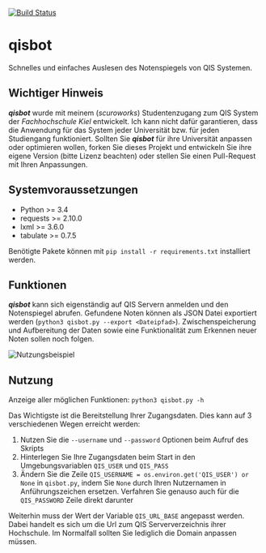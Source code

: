 [![Build Status](https://travis-ci.com/scuroworks/qisbot.svg?token=24qz67tadxUHqtNZeoJu&branch=develop)](https://travis-ci.com/scuroworks/qisbot)

# qisbot
Schnelles und einfaches Auslesen des Notenspiegels von QIS Systemen.

## Wichtiger Hinweis
***qisbot*** wurde mit meinem (*scuroworks*) Studentenzugang zum QIS System der *Fachhochschule Kiel* entwickelt.
Ich kann nicht dafür garantieren, dass die Anwendung für das System jeder Universität bzw. für jeden Studiengang funktioniert. Sollten Sie ***qisbot*** für ihre Universität anpassen oder optimieren wollen, forken Sie dieses Projekt und entwickeln Sie ihre eigene Version (bitte Lizenz beachten) oder stellen Sie einen Pull-Request mit Ihren Anpassungen.

## Systemvoraussetzungen
- Python >= 3.4
- requests >= 2.10.0
- lxml >= 3.6.0
- tabulate >= 0.7.5

Benötigte Pakete können mit `pip install -r requirements.txt` installiert werden.

## Funktionen
***qisbot*** kann sich eigenständig auf QIS Servern anmelden und den Notenspiegel abrufen.
Gefundene Noten können als JSON Datei exportiert werden (`python3 qisbot.py --export <Dateipfad>`).
Zwischenspeicherung und Aufbereitung der Daten sowie eine Funktionalität zum Erkennen neuer Noten sollen noch folgen.

![Nutzungsbeispiel](http://i.imgur.com/seiih6v.png)

## Nutzung
Anzeige aller möglichen Funktionen: `python3 qisbot.py -h`

Das Wichtigste ist die Bereitstellung Ihrer Zugangsdaten. Dies kann auf 3 verschiedenen Wegen erreicht werden:

1. Nutzen Sie die `--username` und `--password` Optionen beim Aufruf des Skripts
2. Hinterlegen Sie Ihre Zugangsdaten beim Start in den Umgebungsvariablen `QIS_USER` und `QIS_PASS`
3. Ändern Sie die Zeile `QIS_USERNAME = os.environ.get('QIS_USER') or None` in `qisbot.py`, indem Sie `None` durch Ihren Nutzernamen in Anführungszeichen ersetzen. Verfahren Sie genauso auch für die `QIS_PASSWORD` Zeile direkt darunter

Weiterhin muss der Wert der Variable `QIS_URL_BASE` angepasst werden. Dabei handelt es sich um die Url zum QIS Serververzeichnis ihrer Hochschule. Im Normalfall sollten Sie lediglich die Domain anpassen müssen.

